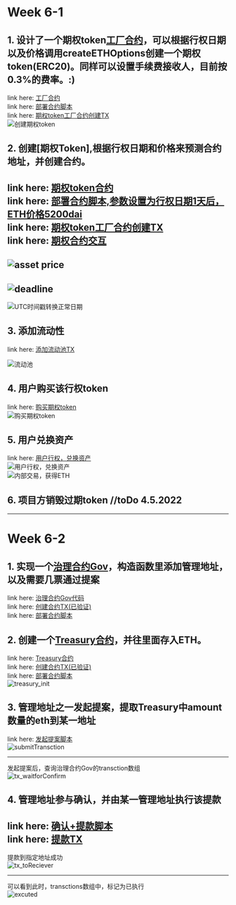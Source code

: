 
# Week 6-1
## 1. 设计了一个期权token[工厂合约](./project/contracts/UnioptV1Factory.sol)，可以根据行权日期以及价格调用createETHOptions创建一个期权token(ERC20)。同样可以设置手续费接收人，目前按0.3%的费率。:)  
link here: [工厂合约](./project/contracts/UnioptV1Factory.sol)  
link here: [部署合约脚本](./project/scripts/deploy_optFactory.js)  
link here: [期权token工厂合约创建TX](https://rinkeby.etherscan.io/address/0x00e7190414da922a01454c2ea78b7895dd6a4d8c)     
![创建期权token](./images/createETHOptions.png)  


## 2. 创建[期权Token],根据行权日期和价格来预测合约地址，并创建合约。  
link here: [期权token合约](./project/contracts/ETHOptions.sol)   
link here: [部署合约脚本,参数设置为行权日期1天后，ETH价格5200dai](./project/scripts/creat_opt.js)    
link here: [期权token工厂合约创建TX](https://rinkeby.etherscan.io/tx/0x2737c97915e4f97abf0bf7ebc7ee6df2f75ee1ed4cab6c5c0888f186dbb6c491)  
link here: [期权合约交互](https://rinkeby.etherscan.io/token/0x7e76917450576f5411acaead57ca7adfa1557d1a#readContract)    
---
![asset price](./images/assetPrice.png)  
---
![deadline](./images/deadline.png)  
---
![UTC时间戳转换正常日期](./images/UTCToGMT.png)  

## 3. 添加流动性  
link here: [添加流动池TX](https://rinkeby.etherscan.io/tx/0x04cf6a882988147ef9fe00bcc481c964fe0865081f01658b2b3ff8a20f98941f)  

![流动池](./images/liquditypool.png)  


## 4. 用户购买该行权token 
link here: [购买期权token](https://rinkeby.etherscan.io/tx/0x032018cb975fbdc16f6c87614a32a0c1a4147862f1c7636746f9643bc3a91454)  
![购买期权token](./images/BUYOPTIONS.png)  

## 5. 用户兑换资产    
link here: [用户行权，兑换资产](https://rinkeby.etherscan.io/tx/0xa9ce3e68f1c26c7fb4cec99adf1d613122d967d8175ae6ab399305ab10630d1a)  
![用户行权，兑换资产](./images/takeETH.png)  
![内部交易，获得ETH](./images/takeETH2.png)  


## 6. 项目方销毁过期token   //toDo 4.5.2022




---
# Week 6-2
## 1. 实现一个[治理合约Gov](./project/contracts/treasuryGov.sol)，构造函数里添加管理地址，以及需要几票通过提案  
link here: [治理合约Gov代码](./project/contracts/treasuryGov.sol)  
link here: [创建合约TX(已验证)](https://ropsten.etherscan.io/tx/0x23c24685b11648a371562e228fce8abd19b42e4636044033d567bdfd75208f3d)  
link here: [部署合约脚本](./project/scripts/621deploy_gov.js)  

## 2. 创建一个[Treasury合约](./project/contracts/treasury.sol)，并往里面存入ETH。  
link here: [Treasury合约](./project/contracts/treasury.sol)  
link here: [创建合约TX(已验证)](https://ropsten.etherscan.io/tx/0x3f9cc31afd6d55fba6e621ca6210e3f9397d25659f305ddeaeff612624c1edd7)  
link here: [部署合约脚本](./project/scripts/622deploy_treasure.js)  
![treasury_init](./images/treasury_init.png)  

## 3. 管理地址之一发起提案，提取Treasury中amount数量的eth到某一地址  
link here: [发起提案脚本](./project/scripts/623submitWithdraw.js)  
![submitTransction](./images/submitTransaction.png)  
  
---   

发起提案后，查询治理合约Gov的transction数组  
![tx_waitforConfirm](./images/tx_waitforConfirm.png)  

## 4. 管理地址参与确认，并由某一管理地址执行该提款  
link here: [确认+提款脚本](./project/scripts/624withdraw.js)  
link here: [提款TX](https://ropsten.etherscan.io/tx/0x36de7dc5871d4f2144b5bcedfd9568a01c8a1fbc4258bd599997949e9bd81837)  
---

提款到指定地址成功  
![tx_toReciever](./images/tx_toReciever.png)  


---

可以看到此时，transctions数组中，标记为已执行  
![excuted](./images/excuted.png)

